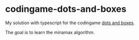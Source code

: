 # codingame-dots-and-boxes

My solution with typescript for the codingame [dots and  boxes](https://www.codingame.com/multiplayer/bot-programming/dots-and-boxes).

The goal is to learn the minamax algorithm.
